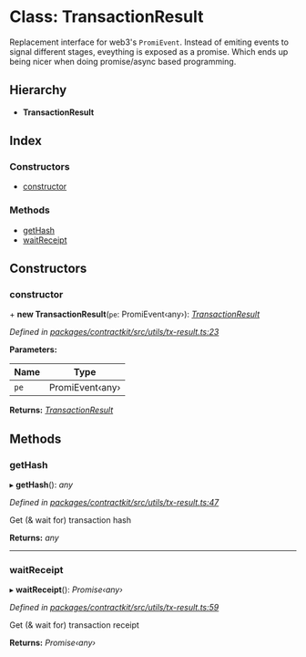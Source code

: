 # Class: TransactionResult

Replacement interface for web3's `PromiEvent`. Instead of emiting events
to signal different stages, eveything is exposed as a promise. Which ends
up being nicer when doing promise/async based programming.

## Hierarchy

* **TransactionResult**

## Index

### Constructors

* [constructor](_utils_tx_result_.transactionresult.md#constructor)

### Methods

* [getHash](_utils_tx_result_.transactionresult.md#gethash)
* [waitReceipt](_utils_tx_result_.transactionresult.md#waitreceipt)

## Constructors

###  constructor

\+ **new TransactionResult**(`pe`: PromiEvent‹any›): *[TransactionResult](_utils_tx_result_.transactionresult.md)*

*Defined in [packages/contractkit/src/utils/tx-result.ts:23](https://github.com/celo-org/celo-monorepo/blob/master/packages/contractkit/src/utils/tx-result.ts#L23)*

**Parameters:**

Name | Type |
------ | ------ |
`pe` | PromiEvent‹any› |

**Returns:** *[TransactionResult](_utils_tx_result_.transactionresult.md)*

## Methods

###  getHash

▸ **getHash**(): *any*

*Defined in [packages/contractkit/src/utils/tx-result.ts:47](https://github.com/celo-org/celo-monorepo/blob/master/packages/contractkit/src/utils/tx-result.ts#L47)*

Get (& wait for) transaction hash

**Returns:** *any*

___

###  waitReceipt

▸ **waitReceipt**(): *Promise‹any›*

*Defined in [packages/contractkit/src/utils/tx-result.ts:59](https://github.com/celo-org/celo-monorepo/blob/master/packages/contractkit/src/utils/tx-result.ts#L59)*

Get (& wait for) transaction receipt

**Returns:** *Promise‹any›*
